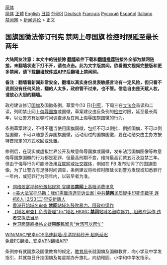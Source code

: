  <!-- 面包屑导航 --> <div class="breadcrumb"><!-- GTranslate: https://gtranslate.io/ -->  <div class="switcher notranslate">  <div class="selected">  <a href="#" onclick="return false;"> 简体</a>  </div>  <div class="option">  <a href="https://www.bannedbook.org" onclick="doGTranslate('zh-CN|zh-CN');jQuery('div.switcher div.selected a').html(jQuery(this).html());return false;" title="简体中文" class="nturl selected"> 简体</a>  <a href="https://www.bannedbook.org/zh-tw/" onclick="doGTranslate('zh-CN|zh-TW');jQuery('div.switcher div.selected a').html(jQuery(this).html());return false;" title="繁體中文" class="nturl"> 正體</a>  <a href="https://www.bannedbook.org/en/" onclick="doGTranslate('zh-CN|en');jQuery('div.switcher div.selected a').html(jQuery(this).html());return false;" title="English" class="nturl"> English</a>  <a href="https://www.bannedbook.org/ja/" onclick="doGTranslate('zh-CN|ja');jQuery('div.switcher div.selected a').html(jQuery(this).html());return false;" title="日本語" class="nturl"> 日語</a>  <a href="https://www.bannedbook.org/ko/" onclick="doGTranslate('zh-CN|ko');jQuery('div.switcher div.selected a').html(jQuery(this).html());return false;" title="한국어" class="nturl"> 한국어</a>  <a href="https://www.bannedbook.org/de/" onclick="doGTranslate('zh-CN|de');jQuery('div.switcher div.selected a').html(jQuery(this).html());return false;" title="Deutsch" class="nturl"> Deutsch</a>  <a href="https://www.bannedbook.org/fr/" onclick="doGTranslate('zh-CN|fr');jQuery('div.switcher div.selected a').html(jQuery(this).html());return false;" title="Français" class="nturl"> Français</a>  <a href="https://www.bannedbook.org/ru/" onclick="doGTranslate('zh-CN|ru');jQuery('div.switcher div.selected a').html(jQuery(this).html());return false;" title="Русский" class="nturl"> Русский</a>  <a href="https://www.bannedbook.org/es/" onclick="doGTranslate('zh-CN|es');jQuery('div.switcher div.selected a').html(jQuery(this).html());return false;" title="Español" class="nturl"> Español</a>  <a href="https://www.bannedbook.org/it/" onclick="doGTranslate('zh-CN|it');jQuery('div.switcher div.selected a').html(jQuery(this).html());return false;" title="Italiano" class="nturl"> Italiano</a>  </div>  </div>      <div class='breadcrumb-sub'><!-- Breadcrumb NavXT 6.3.0 --> <a href="https://www.bannedbook.org/" class="home">禁闻网</a> &gt; <a href="https://www.bannedbook.org/bnews/comments/" class="category">新闻评论</a> &gt; 正文</div></div><h2>国旗国徽法修订刊宪 禁网上辱国旗 检控时限延至最长两年</h2> <p class="notice"><b>大陆网友注意：本文中的链接除 <a href="https://github.com/bannedbook/fanqiang" >翻墙</a>软件下载和<a href="https://github.com/killgcd/justmysocks/blob/master/README.md">翻墙推荐</a>链接外全部为禁网链接，未翻墙状态下打不开，请勿点击。此为文字版禁闻，欲看图文视频完整版和更多禁闻，请下载<a href="https://github.com/bannedbook/fanqiang">翻墙软件或APP</a>后翻墙上禁闻网。</p><p>备注：翻墙看新闻非常安全，翻墙以真实身份发表敏感言论有一定风险，但只看不说则没有任何风险，翻的人太多，政府管不过来，也不管。信息自由是天赋人权，请放心大胆的翻墙。</b></p>  <div class="entry">  <p>政府建议修订<a href="https://www.bannedbook.org/bnews/tag/%E5%9B%BD%E6%97%97/" class="st_tag internal_tag" rel="tag" title="标签 国旗 下的日志">国旗</a>及国徽条例，草案今(13 日)<a href="https://www.bannedbook.org/bnews/tag/%E5%88%8A%E5%AE%AA/" class="st_tag internal_tag" rel="tag" title="标签 刊宪 下的日志">刊宪</a>，下周三在<a href="https://www.bannedbook.org/bnews/tag/%e7%ab%8b%e6%b3%95%e4%bc%9a/" class="st_tag internal_tag" rel="tag" title="标签 立法会 下的日志">立法会</a>首读和二读，列明禁止网上<a href="https://www.bannedbook.org/bnews/tag/%E4%BE%AE%E8%BE%B1%E5%9B%BD%E6%97%97/" class="st_tag internal_tag" rel="tag" title="标签 侮辱国旗 下的日志">侮辱国旗</a>或国徽，草案建议违反条例的<a href="https://www.bannedbook.org/bnews/tag/%E6%A3%80%E6%8E%A7/" class="st_tag internal_tag" rel="tag" title="标签 检控 下的日志">检控</a>时限，延至最长两年，以让警方有足够时间调查涉及在网上侮辱国旗国徽的行为。</p> <p>条例草案建议，不得不适当使用国旗国徽，包括不可以倒挂、倒插国旗，不可以倒挂国徽，不可以随意丢弃国旗国徽，活动用过的国旗国徽，要在动结束由主办方按特首规定的方式收回或处置。</p>  <p>修例后，在现实或虚拟世界公开及故意侮辱国旗或国徽，发布沾污国旗图像等故意侮辱国旗国徽的行为都是犯罪，但最高刑期不变，维持最高罚款五万及监禁三年。但由于侮辱行为可能涉及用<a href="https://www.bannedbook.org/bnews/tag/%e4%ba%92%e8%81%94%e7%bd%91/" class="st_tag internal_tag" rel="tag" title="标签 互联网 下的日志">互联网</a>或<a href="https://www.bannedbook.org/bnews/tag/%e7%a4%be%e4%ba%a4%e5%aa%92%e4%bd%93/" class="st_tag internal_tag" rel="tag" title="标签 社交媒体 下的日志">社交媒体</a>，例如在 FB 发布玷污了的国旗图像，为了让警方有足够时间调查，条例建议将检控时限延长到警方发现或知悉罪行一年内，或犯罪行为两年内，以较早者为准。</p> <ul class='op-related-articles' title='相关阅读'> <li><a href='https://www.bannedbook.org/bnews/ssgc/20210420/1530056.html' target='_blank'>网络炫富视频恐激起民怨 官媒倡<b>禁网</b>上高档消费讯息</a></li> <li><a href='https://www.bannedbook.org/bnews/taiwannews/20210223/1492106.html' target='_blank'>🔥美大法官托马斯：我们需厘清选举诉讼案│中共<b>禁网</b>民质疑中印死伤数字 连抓6人│2/23(二)早安新唐人</a></li> <li><a href='https://www.bannedbook.org/bnews/cnnews/hknews/20210201/1479111.html' target='_blank'>香港开始域名审查 <b>禁网</b>站域名鼓吹暴力、阻政府运作</a></li> <li><a href='https://www.bannedbook.org/bnews/comments/20210116/1468432.html' target='_blank'>【域名审查】负责管理“.hk”域名 HKIRC <b>禁网</b>站域名鼓吹暴力、阻政府运作 违者交执法当局</a></li> <li><a href='https://www.bannedbook.org/bnews/baitai/20201112/1430076.html' target='_blank'>世卫面簿直播帖文疑<b>禁网</b>民留言“台湾可以帮忙”</a></li> </ul> <p class="texttj"> <a href="https://github.com/bannedbook/fanqiang/wiki/V2ray%E6%9C%BA%E5%9C%BA" target="_blank">WIN/MAC/安卓/iOS高速翻墙:高清视频秒开,超低延迟</a><br/> <a href="https://github.com/bannedbook/fanqiang/wiki/%E7%A6%81%E9%97%BB%E7%BD%91%E5%AE%89%E5%8D%93%E7%BF%BB%E5%A2%99%E6%96%B0%E9%97%BBAPP" target="_blank">免费PC翻墙、安卓VPN翻墙APP</a></p> <p>条例亦有就国旗及国徽教育的规定，<a href="https://www.bannedbook.org/bnews/tag/%E6%95%99%E8%82%B2%E5%B1%80/" class="st_tag internal_tag" rel="tag" title="标签 教育局 下的日志">教育局</a>长就国旗及国徽教育，向小学及中学发指引，并就每日升挂国旗及每星期办升旗礼，向幼稚园、小学和中学发指示。</p><a name='sharetosocial'></a>  <div style="margin-bottom:5px;padding-bottom:5px;clear:both"> <div id="archive-pix-1" class="banner-ads"> <!-- AuctionX Display platform tag START --> <div id="26318x728x90x621x_ADSLOT2" clicktrack="%%CLICK_URL_ESC%%"></div> <!-- AuctionX Display platform tag END --> </div> <div id="archive-pix-2" class="banner-ads"> <!-- AuctionX Display platform tag START --> <div id="26315x300x250x621x_ADSLOT2" clicktrack="%%CLICK_URL_ESC%%"></div> <!-- AuctionX Display platform tag END --> </div> </div>  <div id="archive-pix-1" class="banner-ads"> <!-- AuctionX Display platform tag START --> <div id="26318x728x90x621x_ADSLOT3" clicktrack="%%CLICK_URL_ESC%%"></div> <!-- AuctionX Display platform tag END --> </div> </div><!--END ENTRY--> 